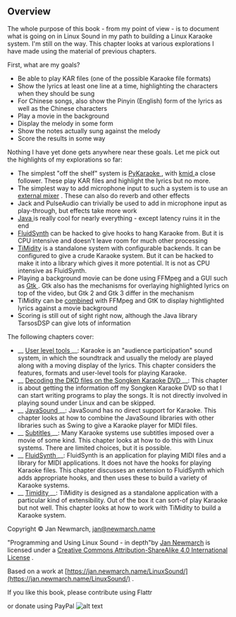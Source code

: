 
##  Overview 


The whole purpose of this book - from my point of view -
      is to document what is going on in Linux Sound in my path
      to building a Linux Karaoke system. I'm still on the way.
      This chapter looks at various explorations I have made using
      the material of previous chapters.


First, what are my goals?

+ Be able to play KAR files (one of the possible Karaoke file formats)
+ Show the lyrics at least one line at a time, highlighting the
	  characters when they should be sung
+ For Chinese songs, also show the Pinyin (English) form of
	  the lyrics as well as the Chinese characters
+ Play a movie in the background
+ Display the melody in some form
+ Show the notes actually sung against the melody
+ Score the results in some way

Nothing I have yet done gets anywhere near these goals.
      Let me pick out the highlights of my explorations so far:

+ The simplest "off the shelf" system is [
	    PyKaraoke
	  ](../User/) ,
	  with [
	    kmid
	  ](../User/) a close follower.
	  These play KAR files and highlight the lyrics but no more.
+ The simplest way to add microphone input to such a system is to
	  use an [external mixer](../User/) .
	  These can also do reverb and other effects
+ Jack and PulseAudio can trivially be used to add in microphone
	  input as play-through, but effects take more work
+  [
	    Java
	  ](../JavaSound/) is really cool for nearly everything - except latency
	  ruins it in the end
+  [FluidSynth](../FluidSynth/) can be hacked to
	  give hooks to hang Karaoke from. But it is CPU intensive
	  and doesn't leave room for much other processing
+  [TiMidity](../Timidity/) is a standalone system with
	  configurable backends. It can be configured to give a crude
	  Karaoke system. But it can be hacked to make it into a library
	  which gives it more potential. It is not as CPU intensive
	  as FluidSynth.
+ Playing a background movie can be done using FFMpeg and
	  a GUI such as [ Gtk ](../../Diversions/Gtk/) .
	  Gtk also has the mechanisms for overlaying highlighted lyrics
	  on top of the video, but Gtk 2 and Gtk 3 differ in the mechanism
+ TiMidity can be [combined](../Timidity/) with
	  FFMpeg and GtK to display hightlighted lyrics against a movie background
+ Scoring is still out of sight right now, although the Java library
	  TarsosDSP can give lots of information

The following chapters cover:

+ __ [ User level tools ](../User/) __:
Karaoke is an "audience participation" sound system,
	  in which the soundtrack and usually the melody are played 
	  along with a moving display of the lyrics. 
	  This chapter considers the features, formats and user-level 
	  tools for playing Karaoke.
+ __ [ Decoding the DKD files on the Songken Karaoke DVD ](../Sonken/) __:
This chapter is about getting the information off my Songken Karaoke DVD 
	  so that I can start writing programs to play the songs.
	  It is not directly involved in playing sound under Linux and can be skipped.
+ __ [ JavaSound ](../JavaSound/) __:
JavaSound has no direct support for Karaoke. This chapter looks at how to combine the JavaSound libraries with other libraries such as Swing to give a Karaoke player for MIDI files.
+ __ [ Subtitles ](../Subtitles/) __:
Many Karaoke systems use subtitles imposed over a movie of some kind. This chapter looks at how to do this with Linux systems. There are limited choices, but it is possible.
+ __ [ FluidSynth ](../FluidSynth/) __:
FluidSynth is an application for playing MIDI files and a library for MIDI applications. It does not have the hooks for playing Karaoke files. This chapter discusses an extension to FluidSynth which adds appropriate hooks, and then uses these to build a variety of Karaoke systems.
+ __ [ Timidity ](TiMidity) __:
TiMidity is designed as a standalone application with a particular kind of extensibility. Out of the box it can sort-of play Karaoke but not well. This chapter looks at how to work with TiMidity to build a Karaoke system.

Copyright © Jan Newmarch, jan@newmarch.name





"Programming and Using Linux Sound - in depth"by [Jan Newmarch](https://jan.newmarch.name) is licensed under a [Creative Commons Attribution-ShareAlike 4.0 International License](http://creativecommons.org/licenses/by-sa/4.0/) .


Based on a work at [https://jan.newmarch.name/LinuxSound/](https://jan.newmarch.name/LinuxSound/) .


If you like this book, please contribute using Flattr


or donate using PayPal
![alt text](https://www.paypalobjects.com/WEBSCR-640-20110401-1/en_AU/i/scr/pixel.gif)